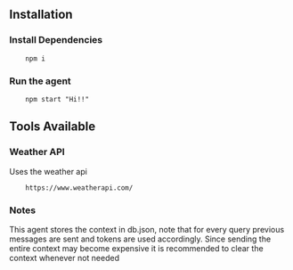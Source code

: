 ## Installation

### Install Dependencies

```
    npm i
```

### Run the agent

```
    npm start "Hi!!"
```

## Tools Available

### Weather API

<p>Uses the weather api</p>

```
    https://www.weatherapi.com/
```


### Notes

<p>This agent stores the context in db.json, note that for every query previous messages are sent and tokens are used accordingly. Since sending the entire context may become expensive it is recommended to clear the context whenever not needed</p>